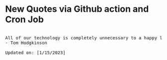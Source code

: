 # New Quotes via Github action and Cron Job

<pre>
<!-- #quote -->
All of our technology is completely unnecessary to a happy life.
- Tom Hodgkinson

Updated on: [1/15/2023]
<!-- #quoteEnd -->
</pre>

